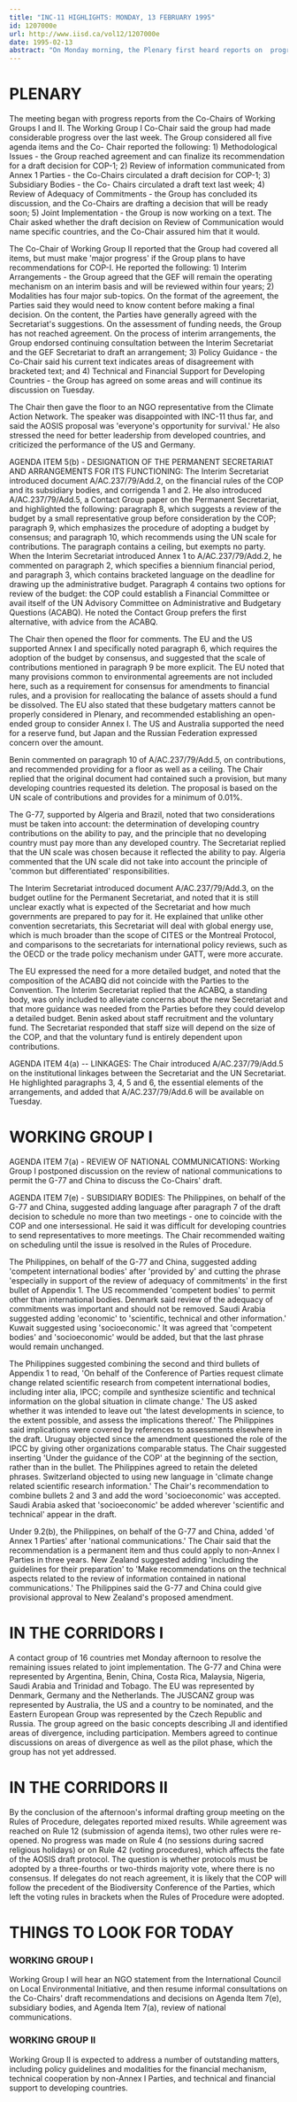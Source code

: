 ```yaml
---
title: "INC-11 HIGHLIGHTS: MONDAY, 13 FEBRUARY 1995"
id: 1207000e
url: http://www.iisd.ca/vol12/1207000e
date: 1995-02-13
abstract: "On Monday morning, the Plenary first heard reports on  progress to date and then discussed the designation of the  Permanent Secretariat and arrangements for its functioning.  Working Group I met to discuss subsidiary bodies. In the  afternoon, a plethora contact and drafting groups met  throughout the UN basement."
---
```


# PLENARY

The meeting began with progress reports from the Co-Chairs  of Working Groups I and II. The Working Group I Co-Chair  said the group had made considerable progress over the last  week. The Group considered all five agenda items and the Co- Chair reported the following: 1) Methodological Issues - the  Group reached agreement and can finalize its recommendation  for a draft decision for COP-1; 2) Review of information  communicated from Annex 1 Parties - the Co-Chairs circulated  a draft decision for COP-1; 3) Subsidiary Bodies - the Co- Chairs circulated a draft text last week; 4) Review of  Adequacy of Commitments - the Group has concluded its  discussion, and the Co-Chairs are drafting a decision that  will be ready soon; 5) Joint Implementation - the Group is  now working on a text. The Chair asked whether the draft  decision on Review of Communication would name specific  countries, and the Co-Chair assured him that it would.

The Co-Chair of Working Group II reported that the Group had  covered all items, but must make 'major progress' if the  Group plans to have recommendations for COP-I. He reported  the following: 1) Interim Arrangements - the Group agreed  that the GEF will remain the operating mechanism on an  interim basis and will be reviewed within four years; 2)  Modalities has four major sub-topics. On the format of the  agreement, the Parties said they would need to know content  before making a final decision. On the content, the Parties  have generally agreed with the Secretariat's suggestions. On  the assessment of funding needs, the Group has not reached  agreement. On the process of interim arrangements, the Group  endorsed continuing consultation between the Interim  Secretariat and the GEF Secretariat to draft an arrangement;  3) Policy Guidance - the Co-Chair said his current text  indicates areas of disagreement with bracketed text; and 4)  Technical and Financial Support for Developing Countries -  the Group has agreed on some areas and will continue its  discussion on Tuesday.

The Chair then gave the floor to an NGO representative from  the Climate Action Network. The speaker was disappointed  with INC-11 thus far, and said the AOSIS proposal was  'everyone's opportunity for survival.' He also stressed the  need for better leadership from developed countries, and  criticized the performance of the US and Germany.

AGENDA ITEM 5(b) - DESIGNATION OF THE PERMANENT SECRETARIAT  AND ARRANGEMENTS FOR ITS FUNCTIONING: The Interim  Secretariat introduced document A/AC.237/79/Add.2, on the  financial rules of the COP and its subsidiary bodies, and  corrigenda 1 and 2. He also introduced A/AC.237/79/Add.5, a  Contact Group paper on the Permanent Secretariat, and  highlighted the following: paragraph 8, which suggests a  review of the budget by a small representative group before  consideration by the COP; paragraph 9, which emphasizes the  procedure of adopting a budget by consensus; and paragraph  10, which recommends using the UN scale for contributions.  The paragraph contains a ceiling, but exempts no party. When  the Interim Secretariat introduced Annex 1 to  A/AC.237/79/Add.2, he commented on paragraph 2, which  specifies a biennium financial period, and paragraph 3,  which contains bracketed language on the deadline for  drawing up the administrative budget. Paragraph 4 contains  two options for review of the budget: the COP could  establish a Financial Committee or avail itself of the UN  Advisory Committee on Administrative and Budgetary Questions  (ACABQ). He noted the Contact Group prefers the first  alternative, with advice from the ACABQ.

The Chair then opened the floor for comments. The EU and the  US supported Annex I and specifically noted paragraph 6,  which requires the adoption of the budget by consensus, and  suggested that the scale of contributions mentioned in  paragraph 9 be more explicit. The EU noted that many  provisions common to environmental agreements are not  included here, such as a requirement for consensus for  amendments to financial rules, and a provision for  reallocating the balance of assets should a fund be  dissolved. The EU also stated that these budgetary matters  cannot be properly considered in Plenary, and recommended  establishing an open-ended group to consider Annex I. The US  and Australia supported the need for a reserve fund, but  Japan and the Russian Federation expressed concern over the  amount.

Benin commented on paragraph 10 of A/AC.237/79/Add.5, on  contributions, and recommended providing for a floor as well  as a ceiling. The Chair replied that the original document  had contained such a provision, but many developing  countries requested its deletion. The proposal is based on  the UN scale of contributions and provides for a minimum of  0.01%.

The G-77, supported by Algeria and Brazil, noted that two  considerations must be taken into account: the determination  of developing country contributions on the ability to pay,  and the principle that no developing country must pay more  than any developed country. The Secretariat replied that the  UN scale was chosen because it reflected the ability to pay.  Algeria commented that the UN scale did not take into  account the principle of 'common but differentiated'  responsibilities.

The Interim Secretariat introduced document  A/AC.237/79/Add.3, on the budget outline for the Permanent  Secretariat, and noted that it is still unclear exactly what  is expected of the Secretariat and how much governments are  prepared to pay for it. He explained that unlike other  convention secretariats, this Secretariat will deal with  global energy use, which is much broader than the scope of  CITES or the Montreal Protocol, and comparisons to the  secretariats for international policy reviews, such as the  OECD or the trade policy mechanism under GATT, were more  accurate.

The EU expressed the need for a more detailed budget, and  noted that the composition of the ACABQ did not coincide  with the Parties to the Convention. The Interim Secretariat  replied that the ACABQ, a standing body, was only included  to alleviate concerns about the new Secretariat and that  more guidance was needed from the Parties before they could  develop a detailed budget. Benin asked about staff  recruitment and the voluntary fund. The Secretariat  responded that staff size will depend on the size of the  COP, and that the voluntary fund is entirely dependent upon  contributions.

AGENDA ITEM 4(a) -- LINKAGES: The Chair introduced  A/AC.237/79/Add.5 on the institutional linkages between the  Secretariat and the UN Secretariat. He highlighted  paragraphs 3, 4, 5 and 6, the essential elements of the  arrangements, and added that A/AC.237/79/Add.6 will be  available on Tuesday.

# WORKING GROUP I

AGENDA ITEM 7(a) - REVIEW OF NATIONAL COMMUNICATIONS:  Working Group I postponed discussion on the review of  national communications to permit the G-77 and China to  discuss the Co-Chairs' draft.

AGENDA ITEM 7(e) - SUBSIDIARY BODIES: The Philippines, on  behalf of the G-77 and China, suggested adding language  after paragraph 7 of the draft decision to schedule no more  than two meetings - one to coincide with the COP and one  intersessional. He said it was difficult for developing  countries to send representatives to more meetings. The  Chair recommended waiting on scheduling until the issue is  resolved in the Rules of Procedure.

The Philippines, on behalf of the G-77 and China, suggested  adding 'competent international bodies' after 'provided by'  and cutting the phrase 'especially in support of the review  of adequacy of commitments' in the first bullet of Appendix  1. The US recommended 'competent bodies' to permit other  than international bodies. Denmark said review of the  adequacy of commitments was important and should not be  removed. Saudi Arabia suggested adding 'economic' to  'scientific, technical and other information.' Kuwait  suggested using 'socioeconomic.' It was agreed that  'competent bodies' and 'socioeconomic' would be added, but  that the last phrase would remain unchanged.

The Philippines suggested combining the second and third  bullets of Appendix 1 to read, 'On behalf of the Conference  of Parties request climate change related scientific  research from competent international bodies, including  inter alia, IPCC; compile and synthesize scientific and  technical information on the global situation in climate  change.' The US asked whether it was intended to leave out  'the latest developments in science, to the extent possible,  and assess the implications thereof.' The Philippines said  implications were covered by references to assessments  elsewhere in the draft. Uruguay objected since the amendment  questioned the role of the IPCC by giving other  organizations comparable status. The Chair suggested  inserting 'Under the guidance of the COP' at the beginning  of the section, rather than in the bullet. The Philippines  agreed to retain the deleted phrases. Switzerland objected  to using new language in 'climate change related scientific  research information.' The Chair's recommendation to combine  bullets 2 and 3 and add the word 'socioeconomic' was  accepted. Saudi Arabia asked that 'socioeconomic' be added  wherever 'scientific and technical' appear in the draft.

Under 9.2(b), the Philippines, on behalf of the G-77 and  China, added 'of Annex 1 Parties' after 'national  communications.' The Chair said that the recommendation is a  permanent item and thus could apply to non-Annex I Parties  in three years. New Zealand suggested adding 'including the  guidelines for their preparation' to 'Make recommendations  on the technical aspects related to the review of  information contained in national communications.' The  Philippines said the G-77 and China could give provisional  approval to New Zealand's proposed amendment.

# IN THE CORRIDORS I

A contact group of 16 countries met Monday afternoon to  resolve the remaining issues related to joint  implementation. The G-77 and China were represented by  Argentina, Benin, China, Costa Rica, Malaysia, Nigeria,  Saudi Arabia and Trinidad and Tobago. The EU was represented  by Denmark, Germany and the Netherlands. The JUSCANZ group  was represented by Australia, the US and a country to be  nominated, and the Eastern European Group was represented by  the Czech Republic and Russia. The group agreed on the basic  concepts describing JI and identified areas of divergence,  including participation. Members agreed to continue  discussions on areas of divergence as well as the pilot  phase, which the group has not yet addressed.

# IN THE CORRIDORS II

By the conclusion of the afternoon's informal drafting group  meeting on the Rules of Procedure, delegates reported mixed  results. While agreement was reached on Rule 12 (submission  of agenda items), two other rules were re-opened. No  progress was made on Rule 4 (no sessions during sacred  religious holidays) or on Rule 42 (voting procedures), which  affects the fate of the AOSIS draft protocol. The question  is whether protocols must be adopted by a three-fourths or  two-thirds majority vote, where there is no consensus. If  delegates do not reach agreement, it is likely that the COP  will follow the precedent of the Biodiversity Conference of  the Parties, which left the voting rules in brackets when  the Rules of Procedure were adopted.

# THINGS TO LOOK FOR TODAY

### WORKING GROUP I

Working Group I will hear an NGO statement  from the International Council on Local Environmental  Initiative, and then resume informal consultations on the  Co-Chairs' draft recommendations and decisions on Agenda  Item 7(e), subsidiary bodies, and Agenda Item 7(a), review  of national communications.

### WORKING GROUP II

Working Group II is expected to address a  number of outstanding matters, including policy guidelines  and modalities for the financial mechanism, technical  cooperation by non-Annex I Parties, and technical and  financial support to developing countries.